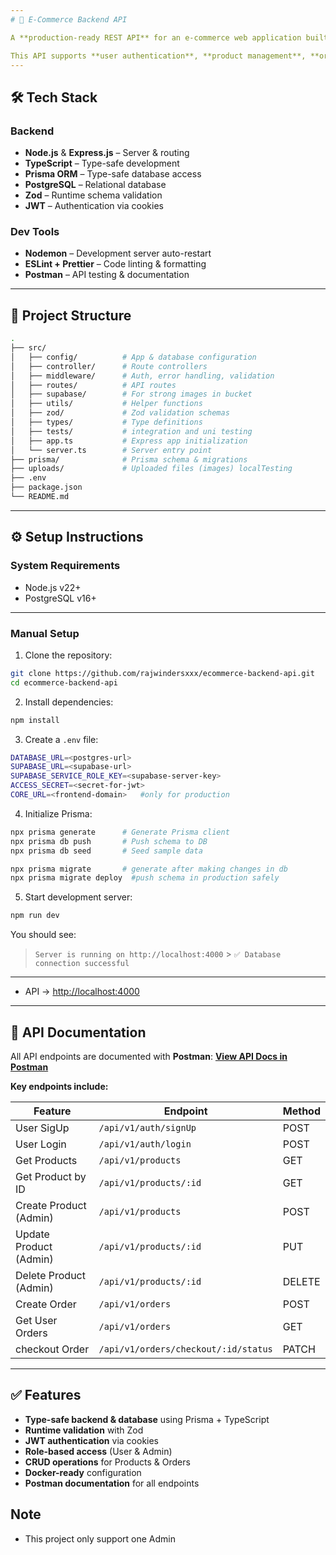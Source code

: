 ```yaml
---
# 🛒 E-Commerce Backend API

A **production-ready REST API** for an e-commerce web application built with **Node.js**, **Express**, **TypeScript**, **Zod**, and **PostgreSQL** (via Prisma).

This API supports **user authentication**, **product management**, **order processing**, and **admin features**, designed for **scalability**, **security**, and **clean architecture**.
---
```


## 🛠 Tech Stack

### **Backend**

- **Node.js** & **Express.js** – Server & routing
- **TypeScript** – Type-safe development
- **Prisma ORM** – Type-safe database access
- **PostgreSQL** – Relational database
- **Zod** – Runtime schema validation
- **JWT** – Authentication via cookies

### **Dev Tools**

- **Nodemon** – Development server auto-restart
- **ESLint + Prettier** – Code linting & formatting
- **Postman** – API testing & documentation

---

## 📂 Project Structure

```bash
.
├── src/
│   ├── config/          # App & database configuration
│   ├── controller/      # Route controllers
│   ├── middleware/      # Auth, error handling, validation
│   ├── routes/          # API routes
│   ├── supabase/        # For strong images in bucket
│   ├── utils/           # Helper functions
│   ├── zod/             # Zod validation schemas
│   ├── types/           # Type definitions
│   ├── tests/           # integration and uni testing
│   ├── app.ts           # Express app initialization
│   └── server.ts        # Server entry point
├── prisma/              # Prisma schema & migrations
├── uploads/             # Uploaded files (images) localTesting
├── .env
├── package.json
└── README.md
```

---

## ⚙️ Setup Instructions

### **System Requirements**

- Node.js v22+
- PostgreSQL v16+

---

### **Manual Setup**

1. Clone the repository:

```bash
git clone https://github.com/rajwindersxxx/ecommerce-backend-api.git
cd ecommerce-backend-api
```

2. Install dependencies:

```bash
npm install
```

3. Create a `.env` file:

```bash
DATABASE_URL=<postgres-url>
SUPABASE_URL=<supabase-url>
SUPABASE_SERVICE_ROLE_KEY=<supabase-server-key>
ACCESS_SECRET=<secret-for-jwt>
CORE_URL=<frontend-domain>   #only for production
```

4. Initialize Prisma:

```bash
npx prisma generate      # Generate Prisma client
npx prisma db push       # Push schema to DB
npx prisma db seed       # Seed sample data

npx prisma migrate       # generate after making changes in db
npx prisma migrate deploy  #push schema in production safely

```

5. Start development server:

```bash
npm run dev
```

You should see:

> `Server is running on http://localhost:4000` > `✅ Database connection successful`

---

- API → [http://localhost:4000](http://localhost:4000)

---

## 📜 API Documentation

All API endpoints are documented with **Postman**:
[**View API Docs in Postman**](https://documenter.getpostman.com/view/36192494/2sB3BHkonF)

**Key endpoints include:**

| Feature                | Endpoint                             | Method |
| ---------------------- | ------------------------------------ | ------ |
| User SigUp             | `/api/v1/auth/signUp`                | POST   |
| User Login             | `/api/v1/auth/login`                 | POST   |
| Get Products           | `/api/v1/products`                   | GET    |
| Get Product by ID      | `/api/v1/products/:id`               | GET    |
| Create Product (Admin) | `/api/v1/products`                   | POST   |
| Update Product (Admin) | `/api/v1/products/:id`               | PUT    |
| Delete Product (Admin) | `/api/v1/products/:id`               | DELETE |
| Create Order           | `/api/v1/orders`                     | POST   |
| Get User Orders        | `/api/v1/orders`                     | GET    |
| checkout Order         | `/api/v1/orders/checkout/:id/status` | PATCH  |

---

## ✅ Features

- **Type-safe backend & database** using Prisma + TypeScript
- **Runtime validation** with Zod
- **JWT authentication** via cookies
- **Role-based access** (User & Admin)
- **CRUD operations** for Products & Orders
- **Docker-ready** configuration
- **Postman documentation** for all endpoints

## Note

- This project only support one Admin

